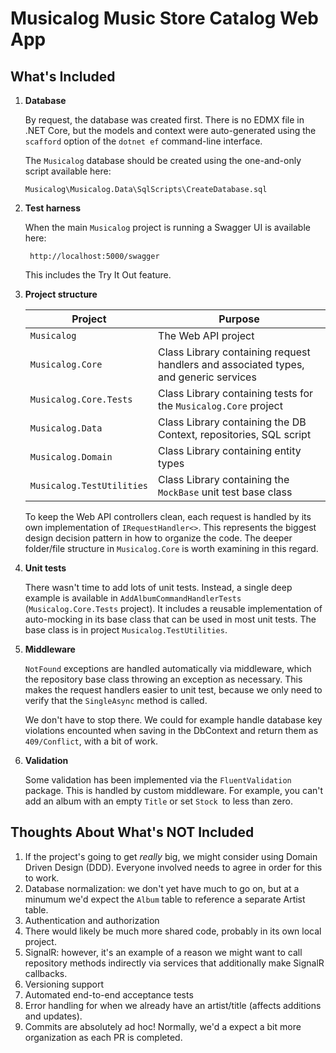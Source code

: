 # Musicalog Music Store Catalog Web App

## What's Included

1. **Database**

   By request, the database was created first. There is no EDMX file in .NET Core, but the models and context were auto-generated using the `scafford` option of the `dotnet ef` command-line interface.

   The `Musicalog` database should be created using the one-and-only script available here:
   ```
   Musicalog\Musicalog.Data\SqlScripts\CreateDatabase.sql
   ```

1. **Test harness**

   When the main `Musicalog` project is running a Swagger UI is available here:

   ```
    http://localhost:5000/swagger 
   ```
    This includes the Try It Out feature.

1. **Project structure**

   |Project|Purpose|
   |-|-|
   |`Musicalog`|The Web API project|
   |`Musicalog.Core`|Class Library containing request handlers and associated types, and generic services|
   |`Musicalog.Core.Tests`|Class Library containing tests for the `Musicalog.Core` project|
   |`Musicalog.Data`|Class Library containing the DB Context, repositories, SQL script|
   |`Musicalog.Domain`|Class Library containing entity types|
   |`Musicalog.TestUtilities`|Class Library containing the `MockBase` unit test base class|
   
    To keep the Web API controllers clean, each request is handled by its own implementation of `IRequestHandler<>`. This represents the biggest design decision pattern in how to organize the code. The deeper folder/file structure in `Musicalog.Core` is worth examining in this regard.

1. **Unit tests**

    There wasn't time to add lots of unit tests. Instead, a single deep example is available in `AddAlbumCommandHandlerTests` (`Musicalog.Core.Tests` project). It includes a reusable implementation of auto-mocking in its base class that can be used in most unit tests. The base class is in project `Musicalog.TestUtilities`.
    
1. **Middleware**

   `NotFound` exceptions are handled automatically via middleware, which the repository base class throwing an exception as necessary. This makes the request handlers easier to unit test, because we only need to verify that the `SingleAsync` method is called.

   We don't have to stop there. We could for example handle database key violations encounted when saving in the DbContext and return them as `409/Conflict`, with a bit of work.

1. **Validation**

    Some validation has been implemented via the `FluentValidation` package. This is handled by custom middleware. For example, you can't add an album with an empty `Title` or set `Stock `to less than zero.


## Thoughts About What's NOT Included ##

1. If the project's going to get *really* big, we might consider using Domain Driven Design (DDD). Everyone involved needs to agree in order for this to work.
1. Database normalization: we don't yet have much to go on, but at a minumum we'd expect the `Album` table to reference a separate Artist table.
1. Authentication and authorization
1. There would likely be much more shared code, probably in its own local project.
1. SignalR: however, it's an example of a reason we might want to call repository methods indirectly via services that additionally make SignalR callbacks.
1. Versioning support
1. Automated end-to-end acceptance tests
1. Error handling for when we already have an artist/title (affects additions and updates).
1. Commits are absolutely ad hoc! Normally, we'd a expect a bit more organization as each PR is completed.

